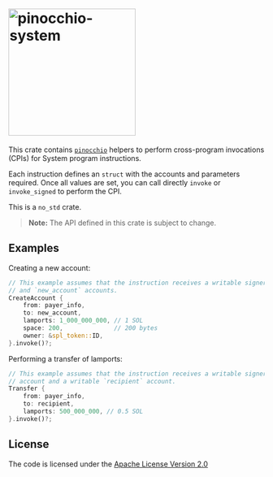 # <img width="250" alt="pinocchio-system" src="https://github.com/user-attachments/assets/6a775333-c3a1-4623-aa7a-afdc8c492594"/>

This crate contains [`pinocchio`](https://crates.io/crates/pinocchio) helpers to perform cross-program invocations (CPIs) for System program instructions.

Each instruction defines an `struct` with the accounts and parameters required. Once all values are set, you can call directly `invoke` or `invoke_signed` to perform the CPI.

This is a `no_std` crate.

> **Note:** The API defined in this crate is subject to change.

## Examples

Creating a new account:
```rust
// This example assumes that the instruction receives a writable signer `payer_info`
// and `new_account` accounts.
CreateAccount {
    from: payer_info,
    to: new_account,
    lamports: 1_000_000_000, // 1 SOL
    space: 200,              // 200 bytes
    owner: &spl_token::ID,
}.invoke()?;
```

Performing a transfer of lamports:
```rust
// This example assumes that the instruction receives a writable signer `payer_info`
// account and a writable `recipient` account.
Transfer {
    from: payer_info,
    to: recipient,
    lamports: 500_000_000, // 0.5 SOL
}.invoke()?;
```

## License

The code is licensed under the [Apache License Version 2.0](../LICENSE)
